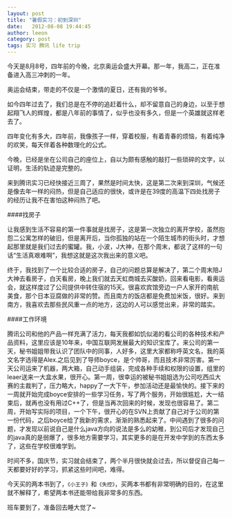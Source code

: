 ```yaml
---
layout: post
title: "暑假实习：初到深圳"
date:   2012-08-08 19:44:45
author: leeon
category: post
tags: 实习 腾讯 life trip
---
```


今天是8月8号，四年前的今晚，北京奥运会盛大开幕。那一年，我高二，正在准备进入高三冲刺的一年。

奥运会结束，带走的不仅是一个激情的夏日，还有我的爷爷。

如今四年过去了，我们总是在不停的追赶着什么，却不留意自己的身边，以至于想起翔飞人的辉煌，都是八年前的事情了，似乎也没有多久，但是一个英雄就这样老去了。
<!-- break -->
四年变化有多大，四年前，我像孩子一样，穿着校服，有着青春的烦恼，有着纯净的欢笑，每天伴着各种数理化的公式。

今晚，已经是坐在公司自己的座位上，自以为颇有感触的敲打一些琐碎的文字，以证明，生活的轨迹是完整的。

来到腾讯实习已经快接近三周了，果然是时间太快，这是第二次来到深圳，气候还是像去年一样的闷热，但是自己适应的很快，或许是在39度的高温下四处找房子的经历让我不在害怕这种闷热了吧。

####找房子

让我感到生活不容易的第一件事就是找房子，这是第一次独立的离开学校，虽然抱怨二公寓怎样的破旧，但是离开后，当你孤独的站在一个陌生城市的街头时，才想起那里就是我们过去的蜜罐。我，小波，J大神，在那个周末，都说了这样的一句话“生活真艰难啊”，我想这就是这次我出来的意义吧。

终于，我找到了一个比较合适的房子，自己的问题总算是解决了，第二个周末陪J大神去看房子，白天看房，晚上我们就去天虹商城去买酸奶，回来看电影，看奥运会，就这样度过了公司提供中转住宿的15天。很喜欢宾馆旁边一户人家开的南航 美食，那个日本豆腐做的非常的赞。而且南方的饭店都是免费加米饭，很好。来到南方，我喜欢去那些民风重一点的地方，这边的人可以感觉出来，非常的踏实。

####工作环境

腾讯公司和他的产品一样充满了活力，每天我都如饥似渴的看公司的各种技术和产品资料，这里应该是10年来，中国互联网发展最大的知识宝库了。来公司的第一天，秘书姐姐带我认识了团队中的同事，人好多，这里大家都称呼英文名，我的英文名字选得是Alex.之后见到了导师boyce，是个帅哥，而且技术非常厉害。第一天公司运来了机器，两大箱，自己动手组装，完成各种手续和权限的设置，组里的leaer送来一大盒水果，很开心。第一周，很幸运的被秘书姐姐选为公司吃西瓜大赛的主裁判了，压力略大，happy了一大下午，参加活动还是最愉快的。接下来的一周就开始完成boyce安排的一些学习任务，写了两个服务，开始很尴尬，大一结束后，就再也没有用过C++了，但是当再次回来的时候，发现也很容易了。第二周，开始写实际的项目，一个下午，很开心的在SVN上贡献了自己对于公司的第一份代码，之后boyce给了我新的需求，渐渐的熟悉起来了。中间遇到了很多的问题，才发现以前说自己是什么java方向的说法是多么的幼稚，到公司后才发现自己的java真的是弱爆了，很多地方需要学习，其实更多的是在开发中学到的东西太多了，这些在学校很难学到。

时间不多，国庆节，实习就会结束了，两个半月很快就会过去，所以督促自己每一天都要好好的学习，抓紧这些时间吧，难得。

今天买的两本书到了，`《小王子》`和`《失控》`，买两本书都有非常明确的目的，在这里就不解释了，希望两本书还能带给我非常多的东西。

班车要到了，准备回去睡大觉了~